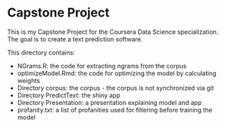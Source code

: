 # Capstone Project
This is my Capstone Project for the Coursera Data Science specialization. The goal is to create a text prediction software.

This directory contains:
+ NGrams.R:               the code for extracting ngrams from the corpus
+ optimizeModel.Rmd:      the code for optimizing the model by calculating weights 
+ Directory corpus:       the corpus - the corpus is not synchronized via git
+ Directory PredictText:  the shiny app
+ Directory Presentation: a presentation explaining model and app
+ profanity.txt:          a list of profanities used for filtering before training the model
